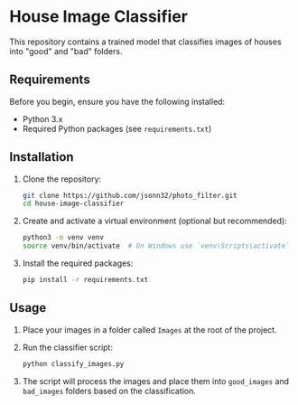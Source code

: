 # House Image Classifier

This repository contains a trained model that classifies images of houses into "good" and "bad" folders.

## Requirements

Before you begin, ensure you have the following installed:

- Python 3.x
- Required Python packages (see `requirements.txt`)

## Installation

1. Clone the repository:

    ```sh
    git clone https://github.com/jsonn32/photo_filter.git
    cd house-image-classifier
    ```

2. Create and activate a virtual environment (optional but recommended):

    ```sh
    python3 -m venv venv
    source venv/bin/activate  # On Windows use `venv\Scripts\activate`
    ```

3. Install the required packages:

    ```sh
    pip install -r requirements.txt
    ```

## Usage

1. Place your images in a folder called `Images` at the root of the project.

2. Run the classifier script:

    ```sh
    python classify_images.py
    ```

3. The script will process the images and place them into `good_images` and `bad_images` folders based on the classification.

